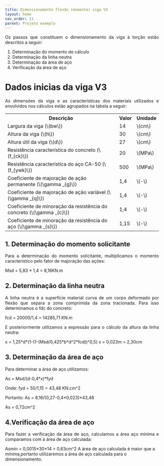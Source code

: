 ```yaml
---
title: Dimensionamento flexão (momento) viga V3
layout: home
nav_order: 11
parent: Projeto exemplo
---
```


<!--Don't delete this script-->
<script src = "https://polyfill.io/v3/polyfill.min.js?features=es6"></script>
<script id = "MathJax-script" async src="https://cdn.jsdelivr.net/npm/mathjax@3/es5/tex-mml-chtml.js"></script>
<!--Don't delete this script-->

<p align="justify">
Os passos que constituem o dimensionamento da viga à torção estão descritos a seguir:
</p>

<ol>
  <li>Determinação do momento de cálculo</li>
  <li>Determinação da linha neutra</li>
  <li>Determinação da área de aço</li>
  <li>Verificação da área de aço</li>
</ol>
 
<h1>Dados inicias da viga V3</h1>

<p align="justify">
As dimensões da viga e as características dos materiais utilizados e envolvidos nos cálculos estão agrupados na tabela a seguir:
</p>

<table>
  <tr>
    <th>Descrição</th>
    <th>Valor</th>
    <th>Unidade</th>
  </tr>
  <tr>
    <td>Largura da viga (\(bw\))</td>
    <td>14</td>
    <td>\(cm\)</td>
  </tr>
  <tr>
    <td>Altura da viga (\(h\))</td>
    <td>30</td>
    <td>\(cm\)</td>
  </tr>
  <tr>
    <td>Altura útil da viga (\(d\))</td>
    <td>27</td>
    <td>\(cm\)</td>
  </tr>
  <tr>
    <td>Resistência característica do concreto (\(f_{ck}\))</td>
    <td>20</td>
    <td>\(MPa\)</td>
  </tr>
  <tr>
    <td>Resistência característica do aço CA-50 (\(f_{ywk}\))</td>
    <td>500</td>
    <td>\(MPa\)</td>
  </tr>
  <tr>
    <td>Coeficiente de majoração de ação permanente (\(\gamma _{g}\))</td>
    <td>1,4</td>
    <td>\(-\)</td>
  </tr>
  <tr>
    <td>Coeficiente de majoração de ação variável (\(\gamma _{q}\))</td>
    <td>1,4</td>
    <td>\(-\)</td>
  </tr>
  <tr>
    <td>Coeficiente de minoração da resistência do concreto (\(\gamma _{c}\))</td>
    <td>1,4</td>
    <td>\(-\)</td>
  </tr>
  <tr>
    <td>Coeficiente de minoração da resistência do aço (\(\gamma _{s}\))</td>
    <td>1,15</td>
    <td>\(-\)</td>
  </tr>
</table>

<h2>1. Determinação do momento solicitante</h2>

<p align="justify">
Para a determinação do momento solicitante, multiplicamos o momento caracteristico pelo fator de majoração das ações:
</p>

<p>
Msd = 5,83 * 1,4 = 8,16KN.m
</p>
 
<h2>2. Determinação da linha neutra</h2>

<p align="justify">
A linha neutra é a superfície material curva de um corpo deformado por flexão que separa a zona comprimida da zona tracionada. Para isso determinamos o fdc do concreto:
</p>

<p>
fcd = 20000/1,4 = 14285,71 KN.m
</p>

<p align="justify">
E posteriormente utilizamos a expressão para o cálculo da altura da linha neutra:
</p>

<p>
x = 1,25*d*(1-(1-(Msd/0,425*b*d^2*fcd))^0,5)
x = 0,023m = 2,30cm
</p>

<h2>3. Determinação da área de aço</h2>

<p align="justify">
Para determinar a área de aço utilizamos:
</p>

<p>
As = Msd/(d-0,4*x)*fyd
</p>
<p>
Onde: fyd = 50/1,15 = 43,48 KN.cm^2
</p>
<p>
Portanto: As = 8,16/(0,27-0,4*0,023)*43,48
</p>
<p>
As = 0,72cm^2
</p>

<h2>4.Verificação da área de aço </h2>

<p align="justify">
Para fazer a verificação da área de aço, calculamos a área aço mínima e comparamos com a área de aço calculada:
</p>

<p>
Asmín = 0,0015*30*14 = 0,63cm^2
A área de aço calculada é maior que a mínima,portanto utilizaremos a área de aço calculada para o dimensionamento.
</p>


